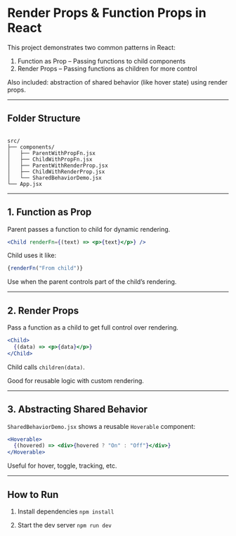 
# Render Props & Function Props in React

This project demonstrates two common patterns in React:

1. Function as Prop – Passing functions to child components
2. Render Props – Passing functions as children for more control

Also included: abstraction of shared behavior (like hover state) using render props.

---

## Folder Structure

```

src/
├── components/
│   ├── ParentWithPropFn.jsx
│   ├── ChildWithPropFn.jsx
│   ├── ParentWithRenderProp.jsx
│   ├── ChildWithRenderProp.jsx
│   └── SharedBehaviorDemo.jsx
└── App.jsx

````

---

## 1. Function as Prop

Parent passes a function to child for dynamic rendering.

```jsx
<Child renderFn={(text) => <p>{text}</p>} />
````

Child uses it like:

```jsx
{renderFn("From child")}
```

Use when the parent controls part of the child’s rendering.

---

## 2. Render Props

Pass a function as a child to get full control over rendering.

```jsx
<Child>
  {(data) => <p>{data}</p>}
</Child>
```

Child calls `children(data)`.

Good for reusable logic with custom rendering.

---

## 3. Abstracting Shared Behavior

`SharedBehaviorDemo.jsx` shows a reusable `Hoverable` component:

```jsx
<Hoverable>
  {(hovered) => <div>{hovered ? "On" : "Off"}</div>}
</Hoverable>
```

Useful for hover, toggle, tracking, etc.

---

## How to Run

1. Install dependencies
   `npm install`

2. Start the dev server
   `npm run dev`

